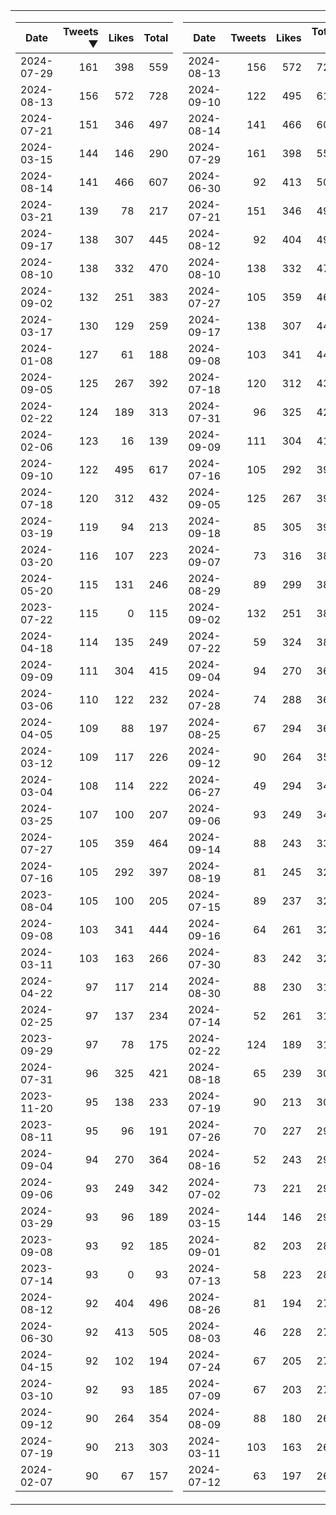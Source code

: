<table>
<tr><td>


|Date|Tweets ▼|Likes|Total|
|--|--:|--:|--:|
|2024-07-29|161|398|559|
|2024-08-13|156|572|728|
|2024-07-21|151|346|497|
|2024-03-15|144|146|290|
|2024-08-14|141|466|607|
|2024-03-21|139|78|217|
|2024-09-17|138|307|445|
|2024-08-10|138|332|470|
|2024-09-02|132|251|383|
|2024-03-17|130|129|259|
|2024-01-08|127|61|188|
|2024-09-05|125|267|392|
|2024-02-22|124|189|313|
|2024-02-06|123|16|139|
|2024-09-10|122|495|617|
|2024-07-18|120|312|432|
|2024-03-19|119|94|213|
|2024-03-20|116|107|223|
|2024-05-20|115|131|246|
|2023-07-22|115|0|115|
|2024-04-18|114|135|249|
|2024-09-09|111|304|415|
|2024-03-06|110|122|232|
|2024-04-05|109|88|197|
|2024-03-12|109|117|226|
|2024-03-04|108|114|222|
|2024-03-25|107|100|207|
|2024-07-27|105|359|464|
|2024-07-16|105|292|397|
|2023-08-04|105|100|205|
|2024-09-08|103|341|444|
|2024-03-11|103|163|266|
|2024-04-22|97|117|214|
|2024-02-25|97|137|234|
|2023-09-29|97|78|175|
|2024-07-31|96|325|421|
|2023-11-20|95|138|233|
|2023-08-11|95|96|191|
|2024-09-04|94|270|364|
|2024-09-06|93|249|342|
|2024-03-29|93|96|189|
|2023-09-08|93|92|185|
|2023-07-14|93|0|93|
|2024-08-12|92|404|496|
|2024-06-30|92|413|505|
|2024-04-15|92|102|194|
|2024-03-10|92|93|185|
|2024-09-12|90|264|354|
|2024-07-19|90|213|303|
|2024-02-07|90|67|157|

</td><td>


|Date|Tweets|Likes|Total ▼|
|--|--:|--:|--:|
|2024-08-13|156|572|728|
|2024-09-10|122|495|617|
|2024-08-14|141|466|607|
|2024-07-29|161|398|559|
|2024-06-30|92|413|505|
|2024-07-21|151|346|497|
|2024-08-12|92|404|496|
|2024-08-10|138|332|470|
|2024-07-27|105|359|464|
|2024-09-17|138|307|445|
|2024-09-08|103|341|444|
|2024-07-18|120|312|432|
|2024-07-31|96|325|421|
|2024-09-09|111|304|415|
|2024-07-16|105|292|397|
|2024-09-05|125|267|392|
|2024-09-18|85|305|390|
|2024-09-07|73|316|389|
|2024-08-29|89|299|388|
|2024-09-02|132|251|383|
|2024-07-22|59|324|383|
|2024-09-04|94|270|364|
|2024-07-28|74|288|362|
|2024-08-25|67|294|361|
|2024-09-12|90|264|354|
|2024-06-27|49|294|343|
|2024-09-06|93|249|342|
|2024-09-14|88|243|331|
|2024-08-19|81|245|326|
|2024-07-15|89|237|326|
|2024-09-16|64|261|325|
|2024-07-30|83|242|325|
|2024-08-30|88|230|318|
|2024-07-14|52|261|313|
|2024-02-22|124|189|313|
|2024-08-18|65|239|304|
|2024-07-19|90|213|303|
|2024-07-26|70|227|297|
|2024-08-16|52|243|295|
|2024-07-02|73|221|294|
|2024-03-15|144|146|290|
|2024-09-01|82|203|285|
|2024-07-13|58|223|281|
|2024-08-26|81|194|275|
|2024-08-03|46|228|274|
|2024-07-24|67|205|272|
|2024-07-09|67|203|270|
|2024-08-09|88|180|268|
|2024-03-11|103|163|266|
|2024-07-12|63|197|260|

</td><tr>
</table>

